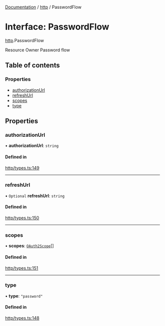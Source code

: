 [Documentation](../index.md) / [http](../modules/http.md) / PasswordFlow

# Interface: PasswordFlow

[http](../modules/http.md).PasswordFlow

Resource Owner Password flow

## Table of contents

### Properties

- [authorizationUrl](http.PasswordFlow.md#authorizationurl)
- [refreshUrl](http.PasswordFlow.md#refreshurl)
- [scopes](http.PasswordFlow.md#scopes)
- [type](http.PasswordFlow.md#type)

## Properties

### authorizationUrl

• **authorizationUrl**: `string`

#### Defined in

[http/types.ts:149](https://github.com/timotheeguerin/cadl/blob/920bc86d/packages/rest/src/http/types.ts#L149)

___

### refreshUrl

• `Optional` **refreshUrl**: `string`

#### Defined in

[http/types.ts:150](https://github.com/timotheeguerin/cadl/blob/920bc86d/packages/rest/src/http/types.ts#L150)

___

### scopes

• **scopes**: [`OAuth2Scope`](http.OAuth2Scope.md)[]

#### Defined in

[http/types.ts:151](https://github.com/timotheeguerin/cadl/blob/920bc86d/packages/rest/src/http/types.ts#L151)

___

### type

• **type**: ``"password"``

#### Defined in

[http/types.ts:148](https://github.com/timotheeguerin/cadl/blob/920bc86d/packages/rest/src/http/types.ts#L148)
